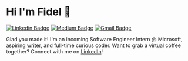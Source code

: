 # Hi I'm Fidel 👋
[![Linkedin Badge](https://img.shields.io/badge/-Fidelhen-blue?style=flat&logo=Linkedin&logoColor=white&link=https://www.linkedin.com/in/Fidelhen/)](https://www.linkedin.com/in/Fidelhen/)
[![Medium Badge](https://img.shields.io/badge/-@Fidelhen-000000?style=flat&labelColor=000000&logo=Medium&link=https://medium.com/@Fidelhen)](https://medium.com/@Fidelhen)
[![Gmail Badge](https://img.shields.io/badge/-Fidelhen-c14438?style=flat&logo=Gmail&logoColor=white&link=mailto:Fidelhen@gmail.com)](mailto:Fidelhen@gmail.com)

Glad you made it! I'm an incoming Software Engineer Intern @ Microsoft, aspiring [writer](https://medium.com/@fidelhen), and full-time curious coder. Want to grab a virtual coffee together? Connect with me on [LinkedIn](https://www.linkedin.com/in/fidelhen/)!
